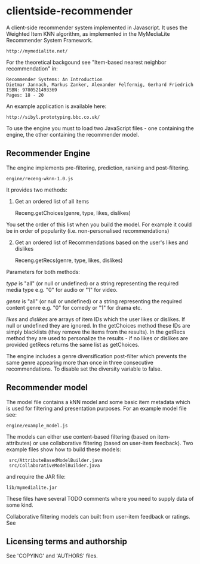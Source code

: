 clientside-recommender
=================

A client-side recommender system implemented in Javascript. It uses the Weighted Item KNN algorithm, as implemented in the MyMediaLite Recommender System Framework.

    http://mymedialite.net/

For the theoretical backgound see "Item-based nearest neighbor recommendation" in:

    Recommender Systems: An Introduction
    Dietmar Jannach, Markus Zanker, Alexander Felfernig, Gerhard Friedrich
    ISBN: 9780521493369
    Pages: 18 - 20

An example application is available here:

    http://sibyl.prototyping.bbc.co.uk/

To use the engine you must to load two JavaScript files - one containing the engine, the other containing the recommender model.

Recommender Engine
--------------------

The engine implements pre-filtering, prediction, ranking and post-filtering.

    engine/receng-wknn-1.0.js
    
It provides two methods:

1) Get an ordered list of all items

    Receng.getChoices(genre, type, likes, dislikes)

You set the order of this list when you build the model. For example it could be in order of popularity (i.e. non-personalised recommendations)

2) Get an ordered list of Recommendations based on the user's likes and dislikes

    Receng.getRecs(genre, type, likes, dislikes)

Parameters for both methods:

*type* is "all" (or null or undefined) or a string representing the required media type e.g. "0" for audio or "1" for video.

*genre* is "all" (or null or undefined) or a string representing the required content genre e.g. "0" for comedy or "1" for drama etc.

*likes* and *dislikes* are arrays of item IDs which the user likes or dislikes. If null or undefined they are ignored. In the getChoices method these IDs are simply blacklists (they remove the items from the results). In the getRecs method they are used to personalize the results - if no likes or dislikes are provided getRecs returns the same list as getChoices.
    
The engine includes a genre diversification post-filter which prevents the same genre appearing more than once in three consecutive recommendations. To disable set the diversity variable to false.
    
Recommender model 
-------------------

The model file contains a kNN model and some basic item metadata which is used for filtering and presentation purposes.  For an example model file see: 

    engine/example_model.js

The models can either use content-based filtering (based on item-attributes) or use collaborative filtering (based on user-item feedback). Two example files show how to build these models:
 
     src/AttributeBasedModelBuilder.java
     src/CollaborativeModelBuilder.java

and require the JAR file:

    lib/mymedialite.jar
    
These files have several TODO comments where you need to supply data of some kind.

Collaborative filtering models can built from user-item feedback or ratings. See 

Licensing terms and authorship
------------------------------

See 'COPYING' and 'AUTHORS' files.
